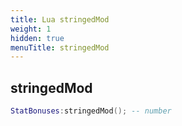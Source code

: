 ```yaml
---
title: Lua stringedMod
weight: 1
hidden: true
menuTitle: stringedMod
---
```

## stringedMod
```lua
StatBonuses:stringedMod(); -- number
```